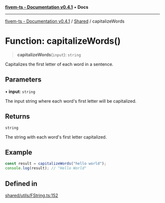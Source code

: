 [**fivem-ts - Documentation v0.4.1**](../../../README.md) • **Docs**

***

[fivem-ts - Documentation v0.4.1](../../../README.md) / [Shared](../README.md) / capitalizeWords

# Function: capitalizeWords()

> **capitalizeWords**(`input`): `string`

Capitalizes the first letter of each word in a sentence.

## Parameters

• **input**: `string`

The input string where each word's first letter will be capitalized.

## Returns

`string`

The string with each word's first letter capitalized.

## Example

```ts
const result = capitalizeWords("hello world");
console.log(result); // "Hello World"
```

## Defined in

[shared/utils/FString.ts:152](https://github.com/Purpose-Dev/fivem-ts/blob/af9f57481b70813a163451854c2103aaaed13195/src/shared/utils/FString.ts#L152)
